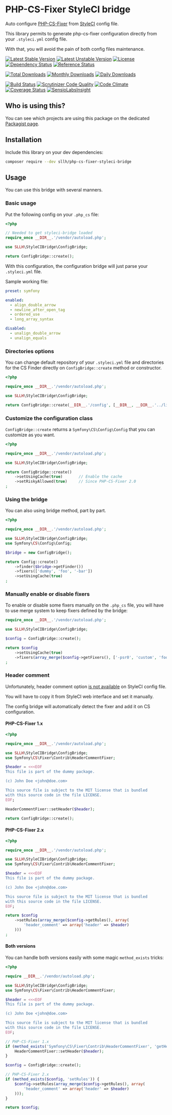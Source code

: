 # PHP-CS-Fixer StyleCI bridge

Auto configure [PHP-CS-Fixer](http://cs.sensiolabs.org/) from [StyleCI](https://styleci.io/) config file.

This library permits to generate php-cs-fixer configuration directly from your `.styleci.yml` config file.

With that, you will avoid the pain of both config files maintenance.

[![Latest Stable Version](https://poser.pugx.org/sllh/php-cs-fixer-styleci-bridge/v/stable)](https://packagist.org/packages/sllh/php-cs-fixer-styleci-bridge)
[![Latest Unstable Version](https://poser.pugx.org/sllh/php-cs-fixer-styleci-bridge/v/unstable)](https://packagist.org/packages/sllh/php-cs-fixer-styleci-bridge)
[![License](https://poser.pugx.org/sllh/php-cs-fixer-styleci-bridge/license)](https://packagist.org/packages/sllh/php-cs-fixer-styleci-bridge)
[![Dependency Status](https://www.versioneye.com/php/sllh:php-cs-fixer-styleci-bridge/badge.svg)](https://www.versioneye.com/php/sllh:php-cs-fixer-styleci-bridge)
[![Reference Status](https://www.versioneye.com/php/sllh:php-cs-fixer-styleci-bridge/reference_badge.svg)](https://www.versioneye.com/php/sllh:php-cs-fixer-styleci-bridge/references)

[![Total Downloads](https://poser.pugx.org/sllh/php-cs-fixer-styleci-bridge/downloads)](https://packagist.org/packages/sllh/php-cs-fixer-styleci-bridge)
[![Monthly Downloads](https://poser.pugx.org/sllh/php-cs-fixer-styleci-bridge/d/monthly)](https://packagist.org/packages/sllh/php-cs-fixer-styleci-bridge)
[![Daily Downloads](https://poser.pugx.org/sllh/php-cs-fixer-styleci-bridge/d/daily)](https://packagist.org/packages/sllh/php-cs-fixer-styleci-bridge)

[![Build Status](https://travis-ci.org/Soullivaneuh/php-cs-fixer-styleci-bridge.svg?branch=master)](https://travis-ci.org/Soullivaneuh/php-cs-fixer-styleci-bridge)
[![Scrutinizer Code Quality](https://scrutinizer-ci.com/g/Soullivaneuh/php-cs-fixer-styleci-bridge/badges/quality-score.png?b=master)](https://scrutinizer-ci.com/g/Soullivaneuh/php-cs-fixer-styleci-bridge/?branch=master)
[![Code Climate](https://codeclimate.com/github/Soullivaneuh/php-cs-fixer-styleci-bridge/badges/gpa.svg)](https://codeclimate.com/github/Soullivaneuh/php-cs-fixer-styleci-bridge)
[![Coverage Status](https://coveralls.io/repos/Soullivaneuh/php-cs-fixer-styleci-bridge/badge.svg?branch=master)](https://coveralls.io/r/Soullivaneuh/php-cs-fixer-styleci-bridge?branch=master)
[![SensioLabsInsight](https://insight.sensiolabs.com/projects/f04c9b72-91a8-4ad7-9e7f-ce6dfc66df78/mini.png)](https://insight.sensiolabs.com/projects/f04c9b72-91a8-4ad7-9e7f-ce6dfc66df78)

## Who is using this?

You can see which projects are using this package on the dedicated [Packagist page](https://packagist.org/packages/sllh/php-cs-fixer-styleci-bridge/dependents).

## Installation

Include this library on your dev dependencies:

```bash
composer require --dev sllh/php-cs-fixer-styleci-bridge
```

## Usage

You can use this bridge with several manners.

### Basic usage

Put the following config on your `.php_cs` file:
 
```php
<?php

// Needed to get styleci-bridge loaded
require_once __DIR__.'/vendor/autoload.php';

use SLLH\StyleCIBridge\ConfigBridge;

return ConfigBridge::create();
```

With this configuration, the configuration bridge will just parse your `.styleci.yml` file.

Sample working file:

```yaml
preset: symfony

enabled:
  - align_double_arrow
  - newline_after_open_tag
  - ordered_use
  - long_array_syntax

disabled:
  - unalign_double_arrow
  - unalign_equals
```

### Directories options

You can change default repository of your `.styleci.yml` file and directories for the CS Finder directly on `ConfigBridge::create` method or constructor.

```php
<?php

require_once __DIR__.'/vendor/autoload.php';

use SLLH\StyleCIBridge\ConfigBridge;

return ConfigBridge::create(__DIR__.'/config', [__DIR__, __DIR__.'../lib']);
```

### Customize the configuration class

`ConfigBridge::create` returns a `Symfony\CS\Config\Config` that you can customize as you want.

```php
<?php

require_once __DIR__.'/vendor/autoload.php';

use SLLH\StyleCIBridge\ConfigBridge;

return ConfigBridge::create()
    ->setUsingCache(true)       // Enable the cache
    ->setRiskyAllowed(true)     // Since PHP-CS-Fixer 2.0
;
```

### Using the bridge

You can also using bridge method, part by part.

```php
<?php

require_once __DIR__.'/vendor/autoload.php';

use SLLH\StyleCIBridge\ConfigBridge;
use Symfony\CS\Config\Config;

$bridge = new ConfigBridge();

return Config::create()
    ->finder($bridge->getFinder())
    ->fixers(['dummy', 'foo', '-bar'])
    ->setUsingCache(true)
;
```

### Manually enable or disable fixers

To enable or disable some fixers manually on the `.php_cs` file,
you will have to use merge system to keep fixers defined by the bridge:

```php
require_once __DIR__.'/vendor/autoload.php';

use SLLH\StyleCIBridge\ConfigBridge;

$config = ConfigBridge::create();

return $config
    ->setUsingCache(true)
    ->fixers(array_merge($config->getFixers(), ['-psr0', 'custom', 'foo', '-bar']))
;
```

### Header comment

Unfortunately, header comment option [is not available](https://twitter.com/soullivaneuh/status/644795113399582720) on StyleCI config file.
 
You will have to copy it from StyleCI web interface and set it manually.

The config bridge will automatically detect the fixer and add it on CS configuration.

#### PHP-CS-Fixer 1.x

```php
<?php

require_once __DIR__.'/vendor/autoload.php';

use SLLH\StyleCIBridge\ConfigBridge;
use Symfony\CS\Fixer\Contrib\HeaderCommentFixer;

$header = <<<EOF
This file is part of the dummy package.

(c) John Doe <john@doe.com>

This source file is subject to the MIT license that is bundled
with this source code in the file LICENSE.
EOF;

HeaderCommentFixer::setHeader($header);

return ConfigBridge::create();
```

#### PHP-CS-Fixer 2.x

```php
<?php

require_once __DIR__.'/vendor/autoload.php';

use SLLH\StyleCIBridge\ConfigBridge;
use Symfony\CS\Fixer\Contrib\HeaderCommentFixer;

$header = <<<EOF
This file is part of the dummy package.

(c) John Doe <john@doe.com>

This source file is subject to the MIT license that is bundled
with this source code in the file LICENSE.
EOF;

return $config
    ->setRules(array_merge($config->getRules(), array(
        'header_comment' => array('header' => $header)
    )))
;
```

#### Both versions

You can handle both versions easily with some magic `method_exists` tricks:

```php
<?php

require __DIR__.'/vendor/autoload.php';

use SLLH\StyleCIBridge\ConfigBridge;
use Symfony\CS\Fixer\Contrib\HeaderCommentFixer;

$header = <<<EOF
This file is part of the dummy package.

(c) John Doe <john@doe.com>

This source file is subject to the MIT license that is bundled
with this source code in the file LICENSE.
EOF;

// PHP-CS-Fixer 1.x
if (method_exists('Symfony\CS\Fixer\Contrib\HeaderCommentFixer', 'getHeader')) {
    HeaderCommentFixer::setHeader($header);
}

$config = ConfigBridge::create();

// PHP-CS-Fixer 2.x
if (method_exists($config, 'setRules')) {
    $config->setRules(array_merge($config->getRules(), array(
        'header_comment' => array('header' => $header)
    )));
}

return $config;
```
